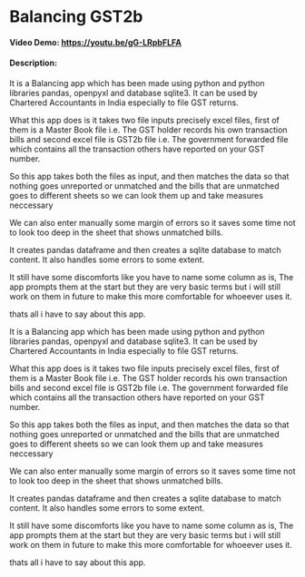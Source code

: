# Balancing GST2b
#### Video Demo:  <https://youtu.be/gG-LRpbFLFA>
#### Description:
It is a Balancing app which has been made using python and python libraries pandas, openpyxl and database sqlite3. It can be used by Chartered Accountants in India especially to file GST returns.

What this app does is it takes two file inputs precisely excel files, first of them is a Master Book file i.e. The GST holder records his own transaction bills and second excel file is GST2b file i.e. The government forwarded file which contains all the transaction others have reported on your GST number.

So this app takes both the files as input, and then matches the data so that nothing goes unreported or unmatched and the bills that are unmatched goes to different sheets so we can look them up and take measures neccessary

We can also enter manually some margin of errors so it saves some time not to look too deep in the sheet that shows unmatched bills.

It creates pandas dataframe and then creates a sqlite database to match content. It also handles some errors to some extent.

It still have some discomforts like you have to name some column as is, The app prompts them at the start but they are very basic terms but i will still work on them in future to make this more comfortable for whoeever uses it.

thats all i have to say about this app.

It is a Balancing app which has been made using python and python libraries pandas, openpyxl and database sqlite3. It can be used by Chartered Accountants in India especially to file GST returns.

What this app does is it takes two file inputs precisely excel files, first of them is a Master Book file i.e. The GST holder records his own transaction bills and second excel file is GST2b file i.e. The government forwarded file which contains all the transaction others have reported on your GST number.

So this app takes both the files as input, and then matches the data so that nothing goes unreported or unmatched and the bills that are unmatched goes to different sheets so we can look them up and take measures neccessary

We can also enter manually some margin of errors so it saves some time not to look too deep in the sheet that shows unmatched bills.

It creates pandas dataframe and then creates a sqlite database to match content. It also handles some errors to some extent.

It still have some discomforts like you have to name some column as is, The app prompts them at the start but they are very basic terms but i will still work on them in future to make this more comfortable for whoeever uses it.

thats all i have to say about this app.